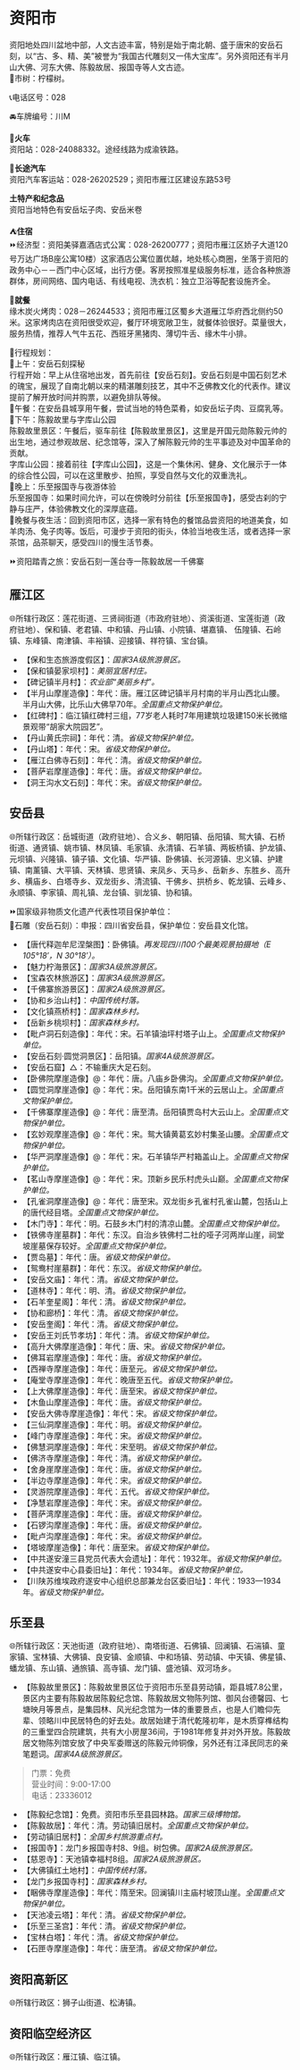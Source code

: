 # 资阳市  
资阳地处四川盆地中部，人文古迹丰富，特别是始于南北朝、盛于唐宋的安岳石刻，以“古、多、精、美”被誉为“我国古代雕刻又一伟大宝库”。另外资阳还有半月山大佛、河东大佛、陈毅故居、报国寺等人文古迹。  
🌳市树：柠檬树。  

📞电话区号：028  

🚘车牌编号：川M  

🚈**火车**  
资阳站：028-24088332。途经线路为成渝铁路。  

🚌**长途汽车**  
资阳汽车客运站：028-26202529；资阳市雁江区建设东路53号  

**土特产和纪念品**  
资阳当地特色有安岳坛子肉、安岳米卷  

⛺**住宿**  
⏩经济型：资阳美驿嘉酒店式公寓：028-26200777；资阳市雁江区娇子大道120号万达广场B座公寓10楼）这家酒店公寓位置优越，地处核心商圈，坐落于资阳的政务中心－－西门中心区域，出行方便。客房按照准星级服务标准，适合各种旅游群体，房间网络、国内电话、有线电视、洗衣机：独立卫浴等配套设施齐全。  

🍴**就餐**  
缘木炭火烤肉：028－26244533；资阳市雁江区蜀乡大道雁江华府西北侧约50米。这家烤肉店在资阳很受欢迎，餐厅环境宽敞卫生，就餐体验很好。菜量很大，服务热情，推荐人气牛五花、西班牙黑猪肉、薄切牛舌、缘木牛小排。  

🧭行程规划：  
🔸上午：安岳石刻探秘  
行程开始：早上从住宿地出发，首先前往【安岳石刻】。安岳石刻是中国石刻艺术的瑰宝，展现了自南北朝以来的精湛雕刻技艺，其中不乏佛教文化的代表作。建议提前了解开放时间并购票，以避免排队等候。  
🔸午餐：在安岳县城享用午餐，尝试当地的特色菜肴，如安岳坛子肉、豆腐乳等。  
🔸下午：陈毅故里与字库山公园  
陈毅故里景区：午餐后，驱车前往【陈毅故里景区】，这里是开国元勋陈毅元帅的出生地，通过参观故居、纪念馆等，深入了解陈毅元帅的生平事迹及对中国革命的贡献。  
字库山公园：接着前往【字库山公园】，这是一个集休闲、健身、文化展示于一体的综合性公园，可以在这里散步、拍照，享受自然与文化的双重洗礼。  
🔸晚上：乐至报国寺与夜游体验  
乐至报国寺：如果时间允许，可以在傍晚时分前往【乐至报国寺】，感受古刹的宁静与庄严，体验佛教文化的深厚底蕴。  
🔸晚餐与夜生活：回到资阳市区，选择一家有特色的餐馆品尝资阳的地道美食，如羊肉汤、兔子肉等。饭后，可漫步于资阳的街头，体验当地夜生活，或者选择一家茶馆，品茶聊天，感受四川的慢生活节奏。  

⏩资阳踏青之旅：安岳石刻一莲台寺一陈毅故居一千佛寨  

## 雁江区  
🌐所辖行政区：莲花街道、三贤祠街道（市政府驻地）、资溪街道、宝莲街道（政府驻地）、保和镇、老君镇、中和镇、丹山镇、小院镇、堪嘉镇、 伍隍镇、石岭镇、东峰镇、南津镇、丰裕镇、迎接镇、祥符镇、宝台镇。  

* 【保和生态旅游度假区】：*国家3A级旅游景区。*  
* 【保和镇晏家坝村】：*美丽宜居村庄。*  
* 【碑记镇半月村】：*农业部“美丽乡村”。*  
* 【半月山摩崖造像】：年代：唐。雁江区碑记镇半月村南的半月山西北山腰。半月山大佛，比乐山大佛早70年。*全国重点文物保护单位。*  
* 【红碑村】：临江镇红碑村三组，77岁老人耗时7年用建筑垃圾建150米长微缩景观带“胡家大院园艺”。  
* 【丹山黄氏宗祠】：年代：清。*省级文物保护单位。*  
* 【丹山塔】：年代：宋。*省级文物保护单位。*  
* 【雁江白佛寺石刻】：年代：清。*省级文物保护单位。*  
* 【菩萨岩摩崖造像】：年代：唐。*省级文物保护单位。*  
* 【洞王沟水文石刻】：年代：宋。*省级文物保护单位。*  

## 安岳县  
🌐所辖行政区：岳城街道（政府驻地）、合义乡、朝阳镇、岳阳镇、鸳大镇、石桥街道、通贤镇、姚市镇、林凤镇、毛家镇、永清镇、石羊镇、两板桥镇、护龙镇、元坝镇、兴隆镇、镇子镇、文化镇、华严镇、卧佛镇、长河源镇、忠义镇、护建镇、南薰镇、大平镇、天林镇、思贤镇、来凤乡、天马乡、岳新乡、东胜乡、高升乡、横庙乡、白塔寺乡、双龙街乡、清流镇、干佛乡、拱桥乡、乾龙镇、云峰乡、永顺镇、李家镇、周礼镇、龙台镇、驯龙镇、协和镇。  

⏩国家级非物质文化遗产代表性项目保护单位：  
🔸石雕（安岳石刻）：申报：四川省安岳县，保护单位：安岳县文化馆。  

* 【唐代释迦牟尼涅槃图】：卧佛镇。*再发现四川100个最美观景拍摄地（E 105°18′，N 30°18′）。*  
* 【魅力柠海景区】：*国家3A级旅游景区。*  
* 【宝森农林旅游区】：*国家3A级旅游景区。*  
* 【千佛寨旅游景区】：*国家2A级旅游景区。*  
* 【协和乡治山村】：*中国传统村落。*  
* 【文化镇燕桥村】：*国家森林乡村。*  
* 【岳新乡桃坝村】：*国家森林乡村。*  
* 【毗卢洞石刻造像】：年代：宋。石羊镇油坪村塔子山上。*全国重点文物保护单位。*  
* 【安岳石刻·圆觉洞景区】：岳阳镇。*国家4A级旅游景区。*  
* 【安岳石窟】△：不输重庆大足石刻。  
* 【卧佛院摩崖造像】@：年代：唐。八庙乡卧佛沟。*全国重点文物保护单位。*  
* 【圆觉洞摩崖造像】@：年代：宋。岳阳镇东南1千米的云居山上。*全国重点文物保护单位。*  
* 【千佛寨摩崖造像】@：年代：唐至清。岳阳镇贾岛村大云山上。*全国重点文物保护单位。*  
* 【玄妙观摩崖造像】@：年代：宋。鸳大镇黄葛玄妙村集圣山腰。*全国重点文物保护单位。*  
* 【华严洞摩崖造像】@：年代：宋。石羊镇华严村箱盖山上。*全国重点文物保护单位。*  
* 【茗山寺摩崖造像】@：年代：宋。顶新乡民乐村虎头山巅。*全国重点文物保护单位。*  
* 【孔雀洞摩崖造像】@：年代：唐至宋。双龙街乡孔雀村孔雀山麓，包括山上的唐代经目塔。*全国重点文物保护单位。*  
* 【木门寺】：年代：明。石鼓乡木门村的清凉山麓。*全国重点文物保护单位。*  
* 【铁佛寺崖墓群】：年代：东汉。自治乡铁佛村二社的哑子河两岸山崖，祠堂坡崖墓保存较好。*全国重点文物保护单位。*  
* 【贾岛墓】：年代：唐。*省级文物保护单位。*  
* 【鸳鸯村崖墓群】：年代：东汉。*省级文物保护单位。*  
* 【安岳文庙】：年代：清。*省级文物保护单位。*  
* 【道林寺】：年代：明、清。*省级文物保护单位。*  
* 【石羊奎星阁】：年代：清。*省级文物保护单位。*  
* 【协和廊桥】：年代：清。*省级文物保护单位。*  
* 【安岳奎阁】：年代：清。*省级文物保护单位。*  
* 【安岳王刘氏节孝坊】：年代：清。*省级文物保护单位。*  
* 【高升大佛摩崖造像】：年代：唐、宋。*省级文物保护单位。*  
* 【佛耳岩摩崖造像】：年代：唐。*省级文物保护单位。*  
* 【西禅寺摩崖造像】：年代：唐至元。*省级文物保护单位。*  
* 【庵堂寺摩崖造像】：年代：晚唐至五代。*省级文物保护单位。*  
* 【上大佛摩崖造像】：年代：唐至宋。*省级文物保护单位。*  
* 【木鱼山摩崖造像】：年代：唐。*省级文物保护单位。*  
* 【安岳大佛寺摩崖造像】：年代：宋。*省级文物保护单位。*  
* 【三仙洞摩崖造像】：年代：明。*省级文物保护单位。*  
* 【峰门寺摩崖造像】：年代：宋。*省级文物保护单位。*  
* 【佛慧洞摩崖造像】：年代：宋至明。*省级文物保护单位。*  
* 【佛济寺摩崖造像】：年代：清。*省级文物保护单位。*  
* 【舍身崖摩崖造像】：年代：唐。*省级文物保护单位。*  
* 【半边寺摩崖造像】：年代：宋。*省级文物保护单位。*  
* 【灵游院摩崖造像】：年代：五代。*省级文物保护单位。*  
* 【净慧岩摩崖造像】：年代：宋。*省级文物保护单位。*  
* 【菩萨湾摩崖造像】：年代：唐。*省级文物保护单位。*  
* 【石锣沟摩崖造像】：年代：唐。*省级文物保护单位。*  
* 【毗卢沟摩崖造像】：年代：宋。*省级文物保护单位。*  
* 【塔坡摩崖造像】：年代：唐至宋。*省级文物保护单位。*  
* 【中共遂安潼三县党员代表大会遗址】：年代：1932年。*省级文物保护单位。*  
* 【中共遂安中心县委旧址】：年代：1934年。*省级文物保护单位。*  
* 【川陕苏维埃政府遂安中心组织总部兼龙台区委旧址】：年代：1933—1934年。*省级文物保护单位。*  

## 乐至县  
🌐所辖行政区：天池街道（政府驻地）、南塔街道、石佛镇、回澜镇、石湍镇、童家镇、宝林镇、大佛镇、良安镇、金顺镇、中和场镇、劳动镇、中天镇、佛星镇、蟠龙镇、东山镇、通旅镇、高寺镇、龙门镇、盛池镇、双河场乡。  

* 【陈毅故里景区】：陈毅故里景区位于资阳市乐至县劳动镇，距县城7.8公里，景区内主要有陈毅故居陈毅纪念馆、陈毅故居文物陈列馆、御风台德馨园、七塘映月等景点，是集园林、风光纪念馆为一体的重要景点，也是人们瞻仰先辈、领略川中民居特色的好去处。故居始建于清代乾隆初年，是木质穿榫结构的三重堂四合院建筑，共有大小房屋36间，于1981年修复并对外开放。陈毅故居文物陈列馆安放了中央军委赠送的陈毅元帅铜像，另外还有江泽民同志的亲笔题词。*国家4A级旅游景区。*  
> 门票：免费  
> 营业时间：9:00-17:00  
> 电话：23336012  
* 【陈毅纪念馆】：免费。资阳市乐至县园林路。*国家三级博物馆。*  
* 【陈毅故居】：年代：清。劳动镇旧居村。*全国重点文物保护单位。*  
* 【劳动镇旧居村】：*全国乡村旅游重点村。*  
* 【报国寺】：龙门乡报国寺村8、9组。树包佛。*国家2A级旅游景区。*  
* 【慈恩寺】：天池镇幸福村8组。*国家2A级旅游景区。*  
* 【大佛镇红土地村】：*中国传统村落。*  
* 【龙门乡报国寺村】：*国家森林乡村。*  
* 【睏佛寺摩崖造像】：年代：隋至宋。回澜镇川主庙村坡顶山崖。*全国重点文物保护单位。*  
* 【天池凌云塔】：年代：清。*省级文物保护单位。*  
* 【乐至三圣宫】：年代：清。*省级文物保护单位。*  
* 【宝林白塔】：年代：清。*省级文物保护单位。*  
* 【石匣寺摩崖造像】：年代：唐至清。*省级文物保护单位。*  

## 资阳高新区  
🌐所辖行政区：狮子山街道、松涛镇。  

## 资阳临空经济区  
🌐所辖行政区：雁江镇、临江镇。  